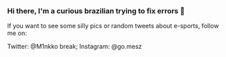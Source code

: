 ### Hi there, I'm a curious brazilian trying to fix errors 👋

If you want to see some silly pics or random tweets about e-sports, follow me on:

Twitter: @M1nkko break;
Instagram: @go.mesz


<!--
**bushadit/bushadit** is a ✨ _special_ ✨ repository because its `README.md` (this file) appears on your GitHub profile.

Here are some ideas to get you started:

- 🔭 I’m currently working on ...
- 🌱 I’m currently learning ...
- 👯 I’m looking to collaborate on ...
- 🤔 I’m looking for help with ...
- 💬 Ask me about ...
- 📫 How to reach me: ...
- 😄 Pronouns: ...
- ⚡ Fun fact: ...
-->
